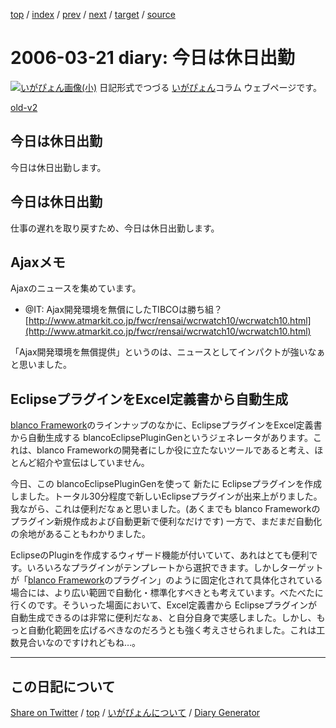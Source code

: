 [top](https://igapyon.github.io/diary/) 
 / [index](https://igapyon.github.io/diary/2006/index.html) 
 / [prev](https://igapyon.github.io/diary/2006/ig060318.html) 
 / [next](https://igapyon.github.io/diary/2006/ig060322.html) 
 / [target](https://igapyon.github.io/diary/2006/ig060321.html) 
 / [source](https://github.com/igapyon/diary/blob/gh-pages/2006/ig060321.html.src.md) 

2006-03-21 diary: 今日は休日出勤
=====================================================================================================
[![いがぴょん画像(小)](https://igapyon.github.io/diary/images/iga200306s.jpg "いがぴょん")](https://igapyon.github.io/diary/memo/memoigapyon.html) 日記形式でつづる [いがぴょん](https://igapyon.github.io/diary/memo/memoigapyon.html)コラム ウェブページです。

[old-v2](ig060321-orig.html)

## 今日は休日出勤

今日は休日出勤します。


## 今日は休日出勤

仕事の遅れを取り戻すため、今日は休日出勤します。

## Ajaxメモ

Ajaxのニュースを集めています。

* @IT: Ajax開発環境を無償にしたTIBCOは勝ち組？
  [http://www.atmarkit.co.jp/fwcr/rensai/wcrwatch10/wcrwatch10.html](http://www.atmarkit.co.jp/fwcr/rensai/wcrwatch10/wcrwatch10.html)

「Ajax開発環境を無償提供」というのは、ニュースとしてインパクトが強いなぁと思いました。

## EclipseプラグインをExcel定義書から自動生成

[blanco Framework](http://www.igapyon.jp/blanco/blanco.ja.html)のラインナップのなかに、EclipseプラグインをExcel定義書から自動生成する
blancoEclipsePluginGenというジェネレータがあります。これは、blanco Frameworkの開発者にしか役に立たないツールであると考え、ほとんど紹介や宣伝はしていません。

今日、この blancoEclipsePluginGenを使って 新たに Eclipseプラグインを作成しました。トータル30分程度で新しいEclipseプラグインが出来上がりました。我ながら、これは便利だなぁと思いました。(あくまでも
blanco Frameworkのプラグイン新規作成および自動更新で便利なだけです) 一方で、まだまだ自動化の余地があることもわかりました。

EclipseのPluginを作成するウィザード機能が付いていて、あれはとても便利です。いろいろなプラグインがテンプレートから選択できます。しかしターゲットが「[blanco Framework](http://www.igapyon.jp/blanco/blanco.ja.html)のプラグイン」のように固定化されて具体化されている場合には、より広い範囲で自動化・標準化すべきとも考えています。べたべたに行くのです。そういった場面において、Excel定義書から
Eclipseプラグインが自動生成できるのは非常に便利だなぁ、と自分自身で実感しました。しかし、もっと自動化範囲を広げるべきなのだろうとも強く考えさせられました。これは工数見合いなのですけれどもね…。

----------------------------------------------------------------------------------------------------

## この日記について

[Share on Twitter](https://twitter.com/intent/tweet?hashtags=igapyon%2Cdiary%2C%E3%81%84%E3%81%8C%E3%81%B4%E3%82%87%E3%82%93&text=%E4%BB%8A%E6%97%A5%E3%81%AF%E4%BC%91%E6%97%A5%E5%87%BA%E5%8B%A4&url=https%3A%2F%2Figapyon.github.io%2Fdiary%2F2006%2Fig060321.html) / [top](../index.html/) / [いがぴょんについて](https://igapyon.github.io/diary/memo/memoigapyon.html) / [Diary Generator](https://github.com/igapyon/igapyonv3)
